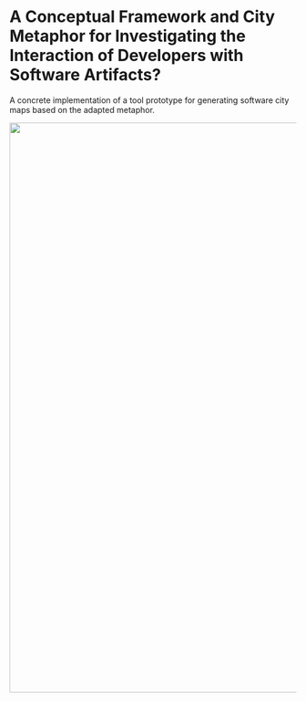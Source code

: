 # A Conceptual Framework and City Metaphor for Investigating the Interaction of Developers with Software Artifacts?

A concrete implementation of a tool prototype for generating software city maps based on the adapted metaphor.

<img src="r/software-city-project/docs/resources/Screenshot1.png" width="1000">
